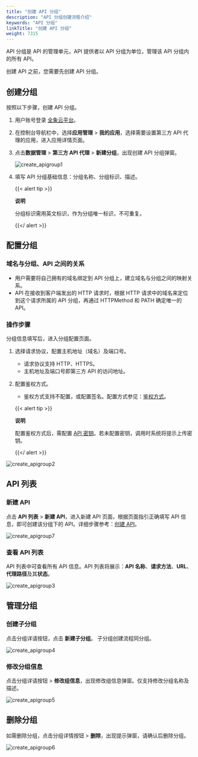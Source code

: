 ```yaml
---
title: "创建 API 分组"
description: "API 分组创建流程介绍"
keywords: "API 分组"
linkTitle: "创建 API 分组"
weight: 7315
---
```


API 分组是 API 的管理单元，API 提供者以 API 分组为单位，管理该 API 分组内的所有 API。

创建 API 之前，您需要先创建 API 分组。

## 创建分组

按照以下步骤，创建 API 分组。

1. 用户账号登录 [全象云平台](https://portal.quanxiang.dev/)。

2. 在控制台导航栏中，选择**应用管理** > **我的应用**，选择需要设置第三方 API 代理的应用，进入应用详情页面。

3. 点击**数据管理** > **第三方 API 代理** > **新建分组**，出现创建 API 分组弹窗。

   ![create_apigroup1](/images/api/proxy/create_apigroup1.png)

4. 填写 API 分组基础信息：分组名称、分组标识、描述。

   {{< alert tip >}}

   **说明**

   分组标识需用英文标识，作为分组唯一标识，不可重复。

   {{</ alert >}}

## 配置分组

### 域名与分组、API 之间的关系

- 用户需要将自己拥有的域名绑定到 API 分组上，建立域名与分组之间的映射关系。
- API 在接收到客户端发出的 HTTP 请求时，根据 HTTP 请求中的域名来定位到这个请求所属的 API 分组，再通过 HTTPMethod 和  PATH 确定唯一的 API。



### 操作步骤

分组信息填写后，进入分组配置页面。

1. 选择请求协议，配置主机地址（域名）及端口号。

   - 请求协议支持 HTTP、HTTPS。
   - 主机地址及端口号即第三方 API 的访问地址。

2. 配置鉴权方式。

   - 鉴权方式支持不配置，或配置签名。配置方式参见：[鉴权方式](../../authentication/)。

   {{< alert tip >}}

   **说明**

   配置鉴权方式后，需配置 [API 密钥](/api/proxy/secretkey/)。若未配置密钥，调用时系统将提示上传密钥。

   {{</ alert >}}

![create_apigroup2](/images/api/proxy/create_apigroup2.png)

## API 列表

### 新建 API

点击 **API 列表** > **新建 API**，进入新建 API 页面，根据页面指引正确填写 API 信息，即可创建该分组下的 API。详细步骤参考：[创建 API](../create_api/create/)。

![create_apigroup7](/images/api/proxy/create_apigroup7.png)

### 查看 API 列表

API 列表中可查看所有 API 信息。API 列表将展示：**API 名称**、**请求方法**、**URL**、**代理路径**及其**状态**。

![create_apigroup3](/images/api/proxy/create_apigroup3.png)



## 管理分组

### 创建子分组

点击分组详请按钮，点击 **新建子分组**。 子分组创建流程同分组。

![create_apigroup4](/images/api/proxy/create_apigroup4.png)

### 修改分组信息

点击分组详请按钮 > **修改组信息**，出现修改组信息弹窗。仅支持修改分组名称及描述。

![create_apigroup5](/images/api/proxy/create_apigroup5.png)





## 删除分组

如需删除分组，点击分组详情按钮 > **删除**，出现提示弹窗，请确认后删除分组。

![create_apigroup6](/images/api/proxy/create_apigroup6.png)
